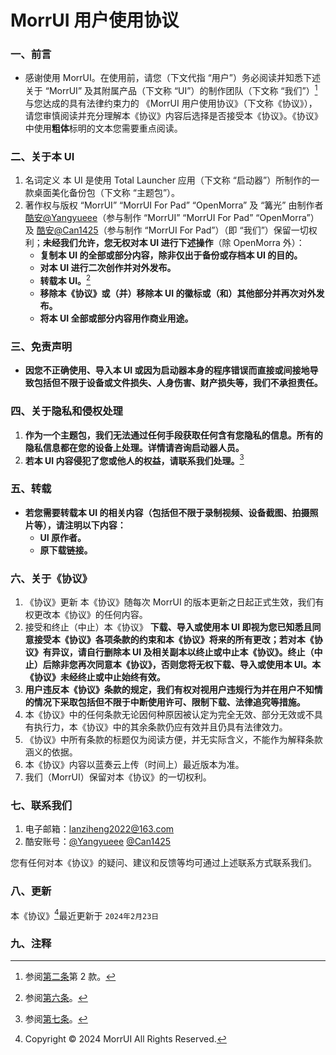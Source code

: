 # MorrUI 用户使用协议
### 一、前言
- 感谢使用 MorrUI。在使用前，请您（下文代指 “用户”）务必阅读并知悉下述关于 “MorrUI” 及其附属产品（下文称 “UI”）的制作团队（下文称 “我们”）[^1]与您达成的具有法律约束力的 《MorrUI 用户使用协议》（下文称《协议》），请您审慎阅读并充分理解本《协议》内容后选择是否接受本《协议》。《协议》中使用**粗体**标明的文本您需要重点阅读。

### 二、关于本 UI
1. 名词定义
本 UI 是使用 Total Launcher 应用（下文称 “启动器”）所制作的一款桌面美化备份包（下文称 “主题包”）。
2. 著作权与版权
“MorrUI” “MorrUI For Pad” “OpenMorra” 及 “篝光” 由制作者 [酷安@Yangyueee](http://www.coolapk.com/u/19725581)（参与制作 “MorrUI” “MorrUI For Pad” “OpenMorra”）及 [酷安@Can1425](http://www.coolapk.com/u/16491420)（参与制作 “MorrUI For Pad”）（即 “我们”）保留一切权利；**未经我们允许，您无权对本 UI 进行下述操作**（除 OpenMorra 外）：
   - **复制本 UI 的全部或部分内容，除非仅出于备份或存档本 UI 的目的。**
   - **对本 UI 进行二次创作并对外发布。**
   - **转载本 UI。**[^2]
   - **移除本《协议》或（并）移除本 UI 的徽标或（和）其他部分并再次对外发布。**
   - **将本 UI 全部或部分内容用作商业用途。**

### 三、免责声明
- **因您不正确使用、导入本 UI 或因为启动器本身的程序错误而直接或间接地导致包括但不限于设备或文件损失、人身伤害、财产损失等，我们不承担责任。**

### 四、关于隐私和侵权处理
1. **作为一个主题包，我们无法通过任何手段获取任何含有您隐私的信息。所有的隐私信息都在您的设备上处理。详情请咨询启动器人员。**
2. **若本 UI 内容侵犯了您或他人的权益，请联系我们处理。**[^3]

### 五、转载
- **若您需要转载本 UI 的相关内容（包括但不限于录制视频、设备截图、拍摄照片等），请注明以下内容：**
  - **UI 原作者。**
  - **原下载链接。**

### 六、关于《协议》
1. 《协议》更新
本《协议》随每次 MorrUI 的版本更新之日起正式生效，我们有权更改本《协议》的任何内容。
2. 接受和终止（中止）本《协议》
**下载、导入或使用本 UI 即视为您已知悉且同意接受本《协议》各项条款的约束和本《协议》将来的所有更改；若对本《协议》有异议，请自行删除本 UI 及相关副本以终止或中止本《协议》。终止（中止）后除非您再次同意本《协议》，否则您将无权下载、导入或使用本 UI。本《协议》未经终止或中止始终有效。**
3. **用户违反本《协议》条款的规定，我们有权对视用户违规行为并在用户不知情的情况下采取包括但不限于中断使用许可、限制下载、法律追究等措施。**
4. 本《协议》中的任何条款无论因何种原因被认定为完全无效、部分无效或不具有执行力，本《协议》中的其余条款仍应有效并且仍具有法律效力。
5. 《协议》中所有条款的标题仅为阅读方便，并无实际含义，不能作为解释条款涵义的依据。
6. 本《协议》内容以蓝奏云上传（时间上）最近版本为准。
7. 我们（MorrUI）保留对本《协议》的一切权利。

### 七、联系我们
1. 电子邮箱：lanziheng2022@163.com
2. 酷安账号：[@Yangyueee](http://www.coolapk.com/u/19725581) [@Can1425](http://www.coolapk.com/u/16491420)

您有任何对本《协议》的疑问、建议和反馈等均可通过上述联系方式联系我们。

### 八、更新
本《协议》[^4]最近更新于 `2024年2月23日`

### 九、注释
[^1]: 参阅[第二条](https://github.com/Yangyueee91/MorrUI/blob/main/MorrUI-User-Agreement.md#%E4%BA%8C%E5%85%B3%E4%BA%8E%E6%9C%AC-ui)第 2 款。
[^2]: 参阅[第六条](https://github.com/Yangyueee91/MorrUI/blob/main/MorrUI-User-Agreement.md#%E5%85%AD%E5%85%B3%E4%BA%8E%E5%8D%8F%E8%AE%AE)。
[^3]: 参阅[第七条](https://github.com/Yangyueee91/MorrUI/blob/main/MorrUI-User-Agreement.md#%E4%B8%83%E8%81%94%E7%B3%BB%E6%88%91%E4%BB%AC)。
[^4]: Copyright © 2024 MorrUI All Rights Reserved.
